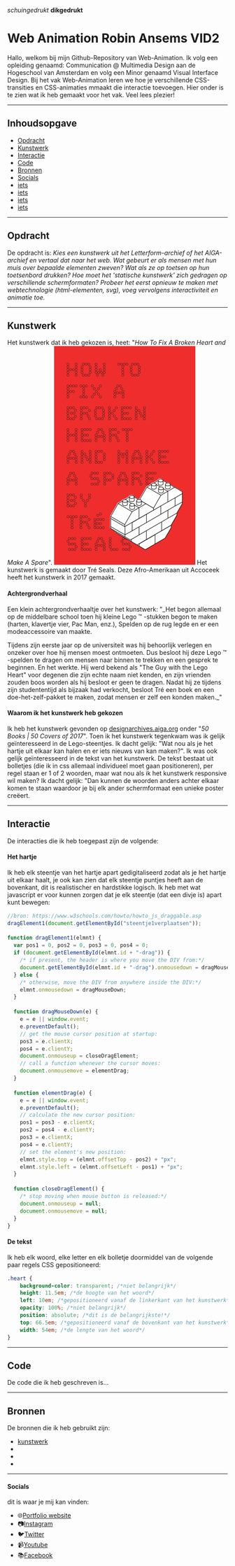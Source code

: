 _schuingedrukt_
**dikgedrukt**

# Web Animation Robin Ansems VID2 

Hallo, welkom bij mijn Github-Repository van Web-Animation. Ik volg een opleiding genaamd: Communication @ Multimedia Design aan de Hogeschool van Amsterdam en volg een Minor genaamd Visual Interface Design. Bij het vak Web-Animation leren we hoe je verschillende CSS-transities en CSS-animaties mmaakt die interactie toevoegen. Hier onder is te zien wat ik heb gemaakt voor het vak. Veel lees plezier!

---

## Inhoudsopgave

*   [Opdracht](#opdracht)
*   [Kunstwerk](#kunstwerk)
*   [Interactie](#interactie)
*   [Code](#code)
*   [Bronnen](#bronnen)
*   [Socials](#socials)
*   [iets](https://robinansems.github.io/index.html)
*   [iets](#iets)
*   [iets](#iets)
*   [iets](#iets)

---

## Opdracht
De opdracht is:
_Kies een kunstwerk uit het Letterform-archief of het AIGA-archief en vertaal dat naar het web. Wat gebeurt er als mensen met hun muis over bepaalde elementen zweven? Wat als ze op toetsen op hun toetsenbord drukken? Hoe moet het 'statische kunstwerk' zich gedragen op verschillende schermformaten? Probeer het eerst opnieuw te maken met webtechnologie (html-elementen, svg), voeg vervolgens interactiviteit en animatie toe._

---

## Kunstwerk
Het kunstwerk dat ik heb gekozen is, heet: "_How To Fix A Broken Heart and Make A Spare_".
![gekozenkunstwerk](https://github.com/RobinAnsems/web-animation/blob/master/images/1.jpg)
Het kunstwerk is gemaakt door Tré Seals. Deze Afro-Amerikaan uit Accoceek heeft het kunstwerk in 2017 gemaakt.

#### Achtergrondverhaal
Een klein achtergrondverhaaltje over het kunstwerk: "_Het begon allemaal op de middelbare school toen hij kleine Lego ™ -stukken begon te maken (harten, klavertje vier, Pac Man, enz.), Spelden op de rug legde en er een modeaccessoire van maakte.

Tijdens zijn eerste jaar op de universiteit was hij behoorlijk verlegen en onzeker over hoe hij mensen moest ontmoeten. Dus besloot hij deze Lego ™ -spelden te dragen om mensen naar binnen te trekken en een gesprek te beginnen. En het werkte. Hij werd bekend als "The Guy with the Lego Heart" voor degenen die zijn echte naam niet kenden, en zijn vrienden zouden boos worden als hij besloot er geen te dragen. Nadat hij ze tijdens zijn studententijd als bijzaak had verkocht, besloot Tré een boek en een doe-het-zelf-pakket te maken, zodat mensen er zelf een konden maken._"

#### Waarom ik het kunstwerk heb gekozen
Ik heb het kunstwerk gevonden op [designarchives.aiga.org](https://designarchives.aiga.org/#/home) onder "_50 Books | 50 Covers of 2017_". Toen ik het kunstwerk tegenkwam was ik gelijk geïnteresseerd in de Lego-steentjes. Ik dacht gelijk: "Wat nou als je het hartje uit elkaar kan halen en er iets nieuws van kan maken?". Ik was ook gelijk geïnteresseerd in de tekst van het kunstwerk. De tekst bestaat uit bolletjes (die ik in css allemaal individueel moet gaan positioneren), per regel staan er 1 of 2 woorden, maar wat nou als ik het kunstwerk responsive wil maken? Ik dacht gelijk: "Dan kunnen de woorden anders achter elkaar komen te staan waardoor je bij elk ander schermformaat een unieke poster creëert.

---

## Interactie
De interacties die ik heb toegepast zijn de volgende:

#### Het hartje
Ik heb elk steentje van het hartje apart gedigitaliseerd zodat als je het hartje uit elkaar haalt, je ook kan zien dat elk steentje puntjes heeft aan de bovenkant, dit is realistischer en hardstikke logisch. Ik heb met wat javascript er voor kunnen zorgen dat je elk steentje (dat een divje is) apart kunt bewegen:

```javascript
//bron: https://www.w3schools.com/howto/howto_js_draggable.asp
dragElement1(document.getElementById("steentje1verplaatsen"));

function dragElement1(elmnt) {
  var pos1 = 0, pos2 = 0, pos3 = 0, pos4 = 0;
  if (document.getElementById(elmnt.id + "-drag")) {
    /* if present, the header is where you move the DIV from:*/
    document.getElementById(elmnt.id + "-drag").onmousedown = dragMouseDown;
  } else {
    /* otherwise, move the DIV from anywhere inside the DIV:*/
    elmnt.onmousedown = dragMouseDown;
  }

  function dragMouseDown(e) {
    e = e || window.event;
    e.preventDefault();
    // get the mouse cursor position at startup:
    pos3 = e.clientX;
    pos4 = e.clientY;
    document.onmouseup = closeDragElement;
    // call a function whenever the cursor moves:
    document.onmousemove = elementDrag;
  }

  function elementDrag(e) {
    e = e || window.event;
    e.preventDefault();
    // calculate the new cursor position:
    pos1 = pos3 - e.clientX;
    pos2 = pos4 - e.clientY;
    pos3 = e.clientX;
    pos4 = e.clientY;
    // set the element's new position:
    elmnt.style.top = (elmnt.offsetTop - pos2) + "px";
    elmnt.style.left = (elmnt.offsetLeft - pos1) + "px";
  }

  function closeDragElement() {
    /* stop moving when mouse button is released:*/
    document.onmouseup = null;
    document.onmousemove = null;
  }
}
```

#### De tekst
Ik heb elk woord, elke letter en elk bolletje doormiddel van de volgende paar regels CSS gepositioneerd:

```css
.heart {
    background-color: transparent; /*niet belangrijk*/
    height: 11.5em; /*de hoogte van het woord*/
    left: 10em; /*gepositioneerd vanaf de linkerkant van het kunstwerk*/
    opacity: 100%; /*niet belangrijk*/
    position: absolute; /*dit is de belangrijkste!*/
    top: 66.5em; /*gepositioneerd vanaf de bovenkant van het kunstwerk*/
    width: 54em; /*de lengte van het woord*/
}
```

---

## Code
De code die ik heb geschreven is...

---

## Bronnen
De bronnen die ik heb gebruikt zijn:
* [kunstwerk](https://designarchives.aiga.org/#/entries/How%20To%20Fix%20A%20Broken%20Heart%20and%20Make%20A%20Spare/_/detail/relevance/asc/0/7/21926/how-to-fix-a-broken-heart-and-make-a-spare/1)
* []()
* []()
* []()

---

#### Socials
dit is waar je mij kan vinden:
*   🌐[Portfolio website](https://robinansems.github.io/index.html)
*   📷[Instagram](https://www.instagram.com/robinansems/)
*   🐦[Twitter](https://twitter.com/robinansems)
*   📹[Youtube](https://www.youtube.com/user/robinansems00)
*   📚[Facebook](https://www.facebook.com/profile.php?id=100005222555664)




